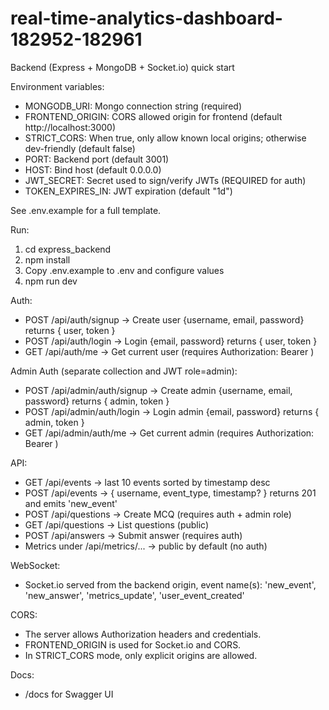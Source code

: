 # real-time-analytics-dashboard-182952-182961

Backend (Express + MongoDB + Socket.io) quick start

Environment variables:
- MONGODB_URI: Mongo connection string (required)
- FRONTEND_ORIGIN: CORS allowed origin for frontend (default http://localhost:3000)
- STRICT_CORS: When true, only allow known local origins; otherwise dev-friendly (default false)
- PORT: Backend port (default 3001)
- HOST: Bind host (default 0.0.0.0)
- JWT_SECRET: Secret used to sign/verify JWTs (REQUIRED for auth)
- TOKEN_EXPIRES_IN: JWT expiration (default "1d")

See .env.example for a full template.

Run:
1. cd express_backend
2. npm install
3. Copy .env.example to .env and configure values
4. npm run dev

Auth:
- POST /api/auth/signup -> Create user {username, email, password} returns { user, token }
- POST /api/auth/login -> Login {email, password} returns { user, token }
- GET /api/auth/me -> Get current user (requires Authorization: Bearer <token>)

Admin Auth (separate collection and JWT role=admin):
- POST /api/admin/auth/signup -> Create admin {username, email, password} returns { admin, token }
- POST /api/admin/auth/login -> Login admin {email, password} returns { admin, token }
- GET /api/admin/auth/me -> Get current admin (requires Authorization: Bearer <token>)

API:
- GET /api/events -> last 10 events sorted by timestamp desc
- POST /api/events -> { username, event_type, timestamp? } returns 201 and emits 'new_event'
- POST /api/questions -> Create MCQ (requires auth + admin role)
- GET /api/questions -> List questions (public)
- POST /api/answers -> Submit answer (requires auth)
- Metrics under /api/metrics/... -> public by default (no auth)

WebSocket:
- Socket.io served from the backend origin, event name(s): 'new_event', 'new_answer', 'metrics_update', 'user_event_created'

CORS:
- The server allows Authorization headers and credentials.
- FRONTEND_ORIGIN is used for Socket.io and CORS.
- In STRICT_CORS mode, only explicit origins are allowed.

Docs:
- /docs for Swagger UI
